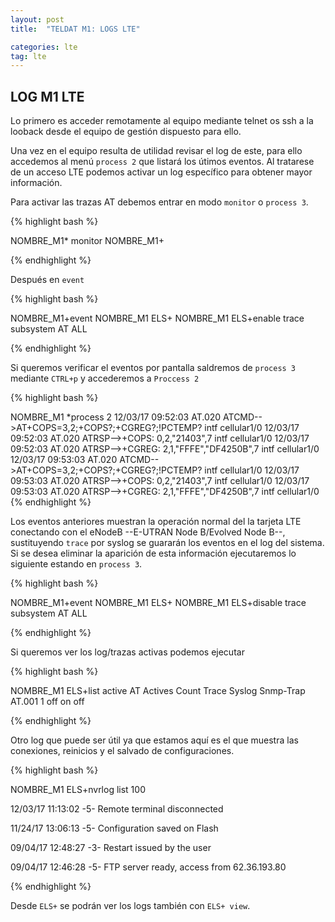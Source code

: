 ```yaml
---
layout: post
title:  "TELDAT M1: LOGS LTE"

categories: lte
tag: lte
---
```


LOG M1 LTE
---------- 

Lo primero es acceder remotamente al equipo mediante telnet os ssh a la looback desde el equipo de gestión dispuesto para ello.

Una vez en el equipo resulta de utilidad revisar el log de este, para ello accedemos al menú `process 2` que listará los útimos eventos. Al tratarese de un acceso LTE podemos activar un log específico para obtener mayor información.

Para activar las trazas AT debemos entrar en modo `monitor` o `process 3`.

{% highlight bash %}

NOMBRE_M1* monitor
NOMBRE_M1+

{% endhighlight %}

Después en `event`

{% highlight bash %}

NOMBRE_M1+event
NOMBRE_M1 ELS+
NOMBRE_M1 ELS+enable trace subsystem AT ALL

{% endhighlight %}

Si queremos verificar el eventos por pantalla saldremos de `process 3` mediante `CTRL+p` y accederemos a `Proccess 2`

{% highlight bash %}

NOMBRE_M1 *process 2
12/03/17 09:52:03  AT.020 ATCMD-->AT+COPS=3,2;+COPS?;+CGREG?;!PCTEMP? intf cellular1/0
12/03/17 09:52:03  AT.020 ATRSP-->+COPS: 0,2,"21403",7 intf cellular1/0
12/03/17 09:52:03  AT.020 ATRSP-->+CGREG: 2,1,"FFFE","DF4250B",7 intf cellular1/0
12/03/17 09:53:03  AT.020 ATCMD-->AT+COPS=3,2;+COPS?;+CGREG?;!PCTEMP? intf cellular1/0
12/03/17 09:53:03  AT.020 ATRSP-->+COPS: 0,2,"21403",7 intf cellular1/0
12/03/17 09:53:03  AT.020 ATRSP-->+CGREG: 2,1,"FFFE","DF4250B",7 intf cellular1/0
{% endhighlight %}

Los eventos anteriores muestran la operación normal del la tarjeta LTE conectando con el eNodeB --E-UTRAN Node B/Evolved Node B--, sustituyendo `trace` por syslog se guararán los eventos en el log del sistema. Si se desea eliminar la aparición de esta información ejecutaremos lo siguiente estando en `process 3`.

{% highlight bash %}

NOMBRE_M1+event
NOMBRE_M1 ELS+
NOMBRE_M1 ELS+disable trace subsystem AT ALL

{% endhighlight %}

Si queremos ver los log/trazas activas podemos ejecutar

{% highlight bash %}

NOMBRE_M1 ELS+list active AT
Actives      Count   Trace   Syslog  Snmp-Trap
AT.001       1       off     on      off

{% endhighlight %}

Otro log que puede ser útil ya que estamos aquí es el que muestra las conexiones, reinicios y el salvado de configuraciones.

{% highlight bash %}

NOMBRE_M1 ELS+nvrlog list 100

 12/03/17 11:13:02 -5- Remote terminal disconnected

 11/24/17 13:06:13 -5- Configuration saved on Flash

 09/04/17 12:48:27 -3- Restart issued by the user

 09/04/17 12:46:28 -5- FTP server ready, access from 62.36.193.80

{% endhighlight %}

Desde `ELS+` se podrán ver los logs también con `ELS+ view`.

